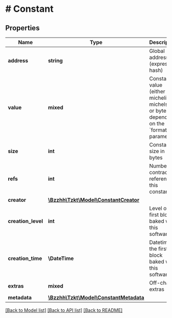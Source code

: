 # # Constant

## Properties

Name | Type | Description | Notes
------------ | ------------- | ------------- | -------------
**address** | **string** | Global address (expression hash) | [optional]
**value** | **mixed** | Constant value (either micheline, michelson or bytes, depending on the &#x60;format&#x60; parameter) | [optional]
**size** | **int** | Constant size in bytes | [optional]
**refs** | **int** | Number of contracts referencing this constant | [optional]
**creator** | [**\Bzzhh\Tzkt\Model\ConstantCreator**](ConstantCreator.md) |  | [optional]
**creation_level** | **int** | Level of the first block baked with this software | [optional]
**creation_time** | **\DateTime** | Datetime of the first block baked with this software | [optional]
**extras** | **mixed** | Off-chain extras | [optional]
**metadata** | [**\Bzzhh\Tzkt\Model\ConstantMetadata**](ConstantMetadata.md) |  | [optional]

[[Back to Model list]](../../README.md#models) [[Back to API list]](../../README.md#endpoints) [[Back to README]](../../README.md)
